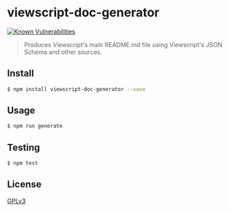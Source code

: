 # viewscript-doc-generator

[![Known Vulnerabilities](https://snyk.io/test/github/wmfs/viewscript/badge.svg?targetFile=packages%2Fviewscript-doc-generator%2Fpackage.json)](https://snyk.io/test/github/wmfs/viewscript?targetFile=packages%2Fviewscript-doc-generator%2Fpackage.json)

> Produces Viewscript's main README.md file using Viewscript's JSON Schema and other sources.

## <a name="install"></a>Install
```bash
$ npm install viewscript-doc-generator --save
```

## <a name="usage"></a>Usage
```bash
$ npm run generate
```

## <a name="test"></a>Testing

```bash
$ npm test
```

## <a name="license"></a>License
[GPLv3](https://github.com/wmfs/viewscript/blob/master/LICENSE)
